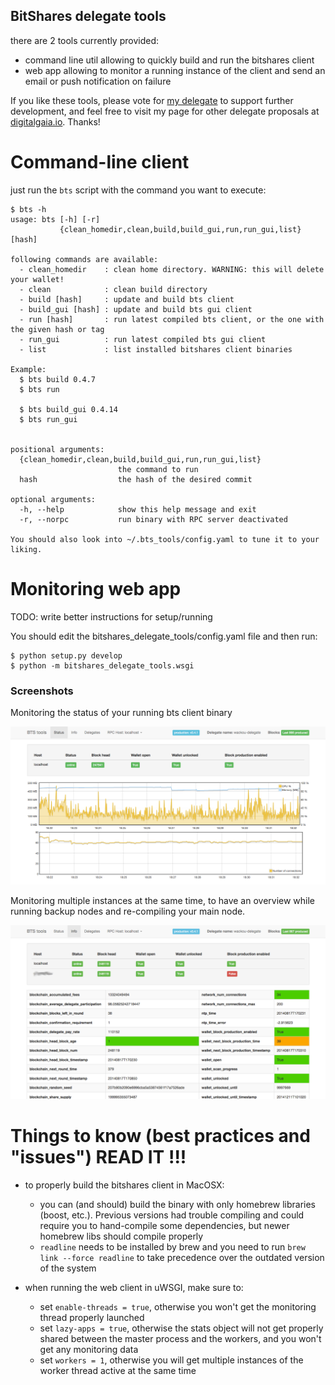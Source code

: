 BitShares delegate tools
------------------------

there are 2 tools currently provided:
 - command line util allowing to quickly build and run the bitshares client
 - web app allowing to monitor a running instance of the client
   and send an email or push notification on failure
   
If you like these tools, please vote for [my delegate](http://digitalgaia.io/wackou.html) to
support further development, and feel free to visit my page for other delegate
proposals at [digitalgaia.io](http://digitalgaia.io). Thanks!

Command-line client
===================

just run the ``bts`` script with the command you want to execute:

    $ bts -h
    usage: bts [-h] [-r]
               {clean_homedir,clean,build,build_gui,run,run_gui,list} [hash]
    
    following commands are available:
      - clean_homedir    : clean home directory. WARNING: this will delete your wallet!
      - clean            : clean build directory
      - build [hash]     : update and build bts client
      - build_gui [hash] : update and build bts gui client
      - run [hash]       : run latest compiled bts client, or the one with the given hash or tag
      - run_gui          : run latest compiled bts gui client
      - list             : list installed bitshares client binaries
    
    Example:
      $ bts build 0.4.7
      $ bts run
    
      $ bts build_gui 0.4.14
      $ bts run_gui
    
    
    positional arguments:
      {clean_homedir,clean,build,build_gui,run,run_gui,list}
                            the command to run
      hash                  the hash of the desired commit
    
    optional arguments:
      -h, --help            show this help message and exit
      -r, --norpc           run binary with RPC server deactivated
    
    You should also look into ~/.bts_tools/config.yaml to tune it to your liking.


Monitoring web app
==================

TODO: write better instructions for setup/running

You should edit the bitshares_delegate_tools/config.yaml file and then run:

    $ python setup.py develop
    $ python -m bitshares_delegate_tools.wsgi
     

### Screenshots ###

Monitoring the status of your running bts client binary

![Status screenshot](bts_tools_screenshot.png)

Monitoring multiple instances at the same time, to have an overview while
running backup nodes and re-compiling your main node.

![Info screenshot](bts_tools_screenshot2.png)


Things to know (best practices and "issues") READ IT !!!
========================================================

- to properly build the bitshares client in MacOSX:
  + you can (and should) build the binary with only homebrew libraries (boost, etc.).
    Previous versions had trouble compiling and could require you to hand-compile
    some dependencies, but newer homebrew libs should compile properly
  + ```readline``` needs to be installed by brew and you need to run
    ```brew link --force readline``` to take precedence over the outdated
    version of the system

- when running the web client in uWSGI, make sure to:
  + set ```enable-threads = true```, otherwise you won't get the monitoring
    thread properly launched
  + set ```lazy-apps = true```, otherwise the stats object
    will not get properly shared between the master process and the workers,
    and you won't get any monitoring data
  + set ```workers = 1```, otherwise you will get multiple instances of the
    worker thread active at the same time
